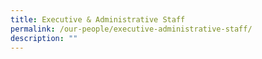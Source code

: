 ```yaml
---
title: Executive & Administrative Staff
permalink: /our-people/executive-administrative-staff/
description: ""
---
```


